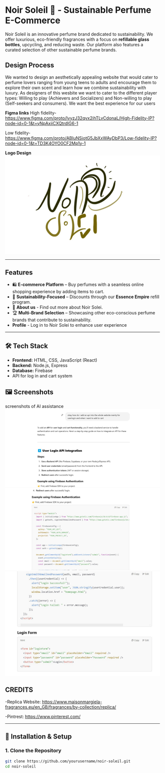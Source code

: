 # Noir Soleil 🌿 - Sustainable Perfume E-Commerce  

Noir Soleil is an innovative perfume brand dedicated to sustainability. We offer luxurious, eco-friendly fragrances with a focus on **refillable glass bottles**, upcycling, and reducing waste. Our platform also features a curated selection of other sustainable perfume brands.  

##  Design Process
We wanted to design an aesthetically appealing website that would cater to perfume lovers ranging from young teens to adults and encourage them to explore their own scent and learn how we combine sustainability with luxury. As designers of this wesbite we want to cater to the different player types: Willing to play (Achievers and Socializers) and Non-willing to play (Self-seekers and consumers). We want the best experience for our users 

**Figma links**
High fidelity- https://www.figma.com/proto/lvyzJ32qvx2ihTLvCdonaL/High-Fidelity-IP?node-id=0-1&t=yNpAxiiCXQtrdlG6-1

Low fidelity- https://www.figma.com/proto/ABIuNSjotG5JbXxWAyDbP3/Low-fidelity-IP?node-id=0-1&t=TD3K4OYO0CF2Mp1y-1

**Logo Design**
![logi](noir_solei_logo.jpg)

---

##  Features  
- 🛍 **E-commerce Platform** – Buy perfumes with a seamless online shopping experience by adding items to cart.  
- 🌱 **Sustainability-Focused** – Discounts through our **Essence Empire** refill program.  
- 🔬 **About us** - Find out more about Noir Solei.  
- 🏆 **Multi-Brand Selection** – Showcasing other eco-conscious perfume brands that contribute to sustainability.
- **Profile** - Log in to Noir Solei to enhance user experience

---

## 🛠️ Tech Stack  
- **Frontend:** HTML, CSS, JavaScript (React)  
- **Backend:** Node.js, Express  
- **Database:** Firebase
- API for log in and cart system

## 🖼️ Screenshots
screenshots of AI assistance 
![Firebase1](Firebase1.jpg)
![Firebase2](Firebase2.jpg)
![Firebase3](Firebase3.jpg)

## CREDITS
-Replica Website: https://www.maisonmargiela-fragrances.eu/en_GB/fragrances/by-collection/replica/

-Pintrest: https://www.pinterest.com/ 

---

## 🚀 Installation & Setup  

### **1. Clone the Repository**  
```sh
git clone https://github.com/yourusername/noir-soleil.git
cd noir-soleil
